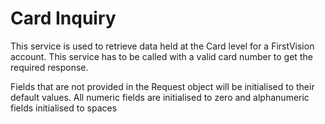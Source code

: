 # Card Inquiry

This service is used to retrieve data held at the Card level for a FirstVision account. This service has to be called with a valid card number to get the required response.

Fields that are not provided in the Request object will be initialised to their default values. All numeric fields are initialised to zero and alphanumeric fields initialised to spaces